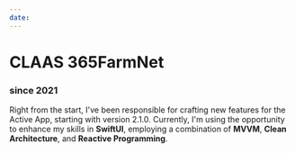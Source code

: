 ```yaml
---
date:
---
```


# **CLAAS 365FarmNet**

### since 2021

Right from the start, I've been responsible for crafting new features for the Active App, starting with version 2.1.0. Currently, I'm using the opportunity to enhance my skills in **SwiftUI**, employing a combination of **MVVM**, **Clean Architecture**, and **Reactive Programming**.
